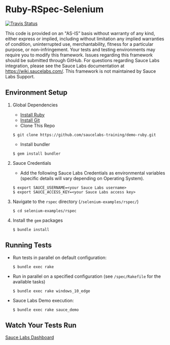 # Ruby-RSpec-Selenium
[![Travis Status](https://travis-ci.org/saucelabs-sample-test-frameworks/Ruby-RSpec-Selenium.svg?branch=master)](https://travis-ci.org/saucelabs-sample-test-frameworks/Ruby-RSpec-Selenium)

This code is provided on an "AS-IS” basis without warranty of any kind, either express or implied, including without limitation any implied warranties of condition, uninterrupted use, merchantability, fitness for a particular purpose, or non-infringement. Your tests and testing environments may require you to modify this framework. Issues regarding this framework should be submitted through GitHub. For questions regarding Sauce Labs integration, please see the Sauce Labs documentation at https://wiki.saucelabs.com/. This framework is not maintained by Sauce Labs Support.

## Environment Setup

1. Global Dependencies
    * [Install Ruby](http://watir.com/guides/ruby/)
    * [Install Git](https://github.com/saucelabs-training/Getting-Started-with-Selenium/blob/master/README.md#install-git)
    * Clone This Repo
    ```
    $ git clone https://github.com/saucelabs-training/demo-ruby.git
    ```
    * Install bundler
    ```
    $ gem install bundler
    ```

2. Sauce Credentials
    * Add the following Sauce Labs Credentials as environmental variables
    (specific details will vary depending on Operating System).
    ```
    $ export SAUCE_USERNAME=<your Sauce Labs username>
    $ export SAUCE_ACCESS_KEY=<your Sauce Labs access key>
    ```

3. Navigate to the `rspec` directory (`/selenium-examples/rspec/`)
	```
	$ cd selenium-examples/rspec
	```
4. Install the `gem` packages
	```
	$ bundle install
	```

## Running Tests

* Run tests in parallel on default configuration:
	```
	$ bundle exec rake
	```
* Run in parallel on a specified configuration (see `/spec/Rakefile` for the available tasks)
	```
	$ bundle exec rake windows_10_edge
	```
* Sauce Labs Demo execution:
	```
	$ bundle exec rake sauce_demo
	```

## Watch Your Tests Run

[Sauce Labs Dashboard](https://app.saucelabs.com/dashboard)
